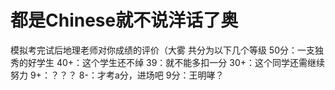 # 都是Chinese就不说洋话了奥
模拟考完试后地理老师对你成绩的评价（大雾
共分为以下几个等级
50分：一支独秀的好学生
40+：这个学生还不绰
39：就不能多扣一分
30+：这个同学还需继续努力
9+：？？？
8-：才考a分，进场吧
9分：王明哮？
